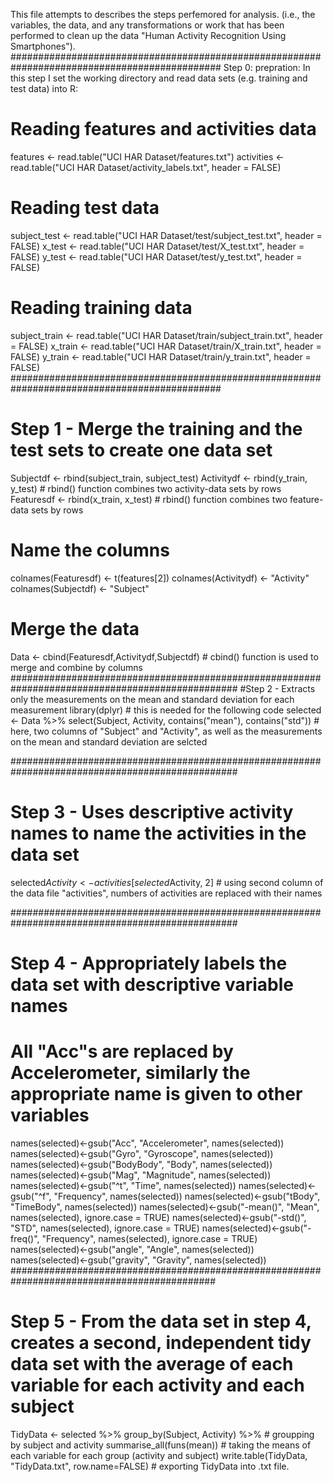 This file attempts to describes the steps perfemored for analysis. (i.e., the variables, the data, and any transformations or work that has been performed to clean up the data "Human Activity Recognition Using Smartphones").
##############################################################################################
Step 0: prepration: In this step I set the working directory and read data sets (e.g. training and test data) into R:
# Reading features and activities data
features <- read.table("UCI HAR Dataset/features.txt")
activities <- read.table("UCI HAR Dataset/activity_labels.txt", header = FALSE)
# Reading test data
subject_test <- read.table("UCI HAR Dataset/test/subject_test.txt", header = FALSE)
x_test <- read.table("UCI HAR Dataset/test/X_test.txt", header = FALSE)
y_test <- read.table("UCI HAR Dataset/test/y_test.txt", header = FALSE)
# Reading training data
subject_train <- read.table("UCI HAR Dataset/train/subject_train.txt", header = FALSE)
x_train <- read.table("UCI HAR Dataset/train/X_train.txt", header = FALSE)
y_train <- read.table("UCI HAR Dataset/train/y_train.txt", header = FALSE)
##############################################################################################
# Step 1 - Merge the training and the test sets to create one data set

Subjectdf <- rbind(subject_train, subject_test)
Activitydf <- rbind(y_train, y_test) # rbind() function combines two activity-data sets by rows
Featuresdf <- rbind(x_train, x_test) # rbind() function combines two feature-data sets by rows

# Name the columns
colnames(Featuresdf) <- t(features[2])
colnames(Activitydf) <- "Activity"
colnames(Subjectdf) <- "Subject"

# Merge the data
Data <- cbind(Featuresdf,Activitydf,Subjectdf) # cbind() function is used to merge and combine by columns
#################################################################################################
#Step 2 - Extracts only the measurements on the mean and standard deviation for each measurement
library(dplyr) # this is needed for the following code
selected <- Data %>% select(Subject, Activity, contains("mean"), contains("std")) # here, two columns of "Subject" and "Activity", as well as the measurements on the mean and standard deviation are selcted

#################################################################################################
# Step 3 - Uses descriptive activity names to name the activities in the data set
selected$Activity <- activities[selected$Activity, 2] # using second column of the data file "activities", numbers of activities are replaced with their names

#################################################################################################
# Step 4 - Appropriately labels the data set with descriptive variable names
# All "Acc"s are  replaced by Accelerometer, similarly the appropriate name is given to other variables
names(selected)<-gsub("Acc", "Accelerometer", names(selected)) 
names(selected)<-gsub("Gyro", "Gyroscope", names(selected)) 
names(selected)<-gsub("BodyBody", "Body", names(selected))
names(selected)<-gsub("Mag", "Magnitude", names(selected))
names(selected)<-gsub("^t", "Time", names(selected))
names(selected)<-gsub("^f", "Frequency", names(selected))
names(selected)<-gsub("tBody", "TimeBody", names(selected))
names(selected)<-gsub("-mean()", "Mean", names(selected), ignore.case = TRUE)
names(selected)<-gsub("-std()", "STD", names(selected), ignore.case = TRUE)
names(selected)<-gsub("-freq()", "Frequency", names(selected), ignore.case = TRUE)
names(selected)<-gsub("angle", "Angle", names(selected))
names(selected)<-gsub("gravity", "Gravity", names(selected))
#############################################################################################
# Step 5 - From the data set in step 4, creates a second, independent tidy data set with the average of each variable for each activity and each subject
TidyData <- selected %>%
  group_by(Subject, Activity) %>% # groupping by subject and activity
  summarise_all(funs(mean)) # taking the means of each variable for each group (activity and subject)
write.table(TidyData, "TidyData.txt", row.name=FALSE) # exporting TidyData into .txt file.
